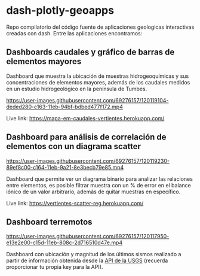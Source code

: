 # dash-plotly-geoapps
Repo compilatorio del código fuente de aplicaciones geologicas interactivas creadas con dash. Entre las aplicaciones encontramos:

## Dashboards caudales y gráfico de barras de elementos mayores

Dashboard que muestra la ubicación de muestras hidrogeoquímicas y sus concentraciones de elementos mayores, además de los caudales medidos en un estudio hidrogeológico en la península de Tumbes.

https://user-images.githubusercontent.com/69276157/120119104-deded280-c163-11eb-94bf-bdbed477f172.mp4

Live link: https://mapa-em-caudales-vertientes.herokuapp.com/

## Dashboard para análisis de correlación de elementos con un diagrama scatter

https://user-images.githubusercontent.com/69276157/120119230-89ef8c00-c164-11eb-9a21-8e3becb79e85.mp4

Dashboard que permite ver un diagrama binario para analizar las relaciones entre elementos, es posible filtrar muestra con un % de error en el balance iónico de un valor arbitrario, además de quitar muestras en específico.

Live link: https://vertientes-scatter-reg.herokuapp.com/

## Dashboard terremotos

https://user-images.githubusercontent.com/69276157/120117950-e13e2e00-c15d-11eb-808c-2d716510d47e.mp4

Dashboard con ubicación y magnitud de los últimos sismos realizado a partir de información obtenida desde la [API de la USGS](https://earthquake.usgs.gov/fdsnws/event/1/) (recuerda proporcionar tu propia key para la API).
